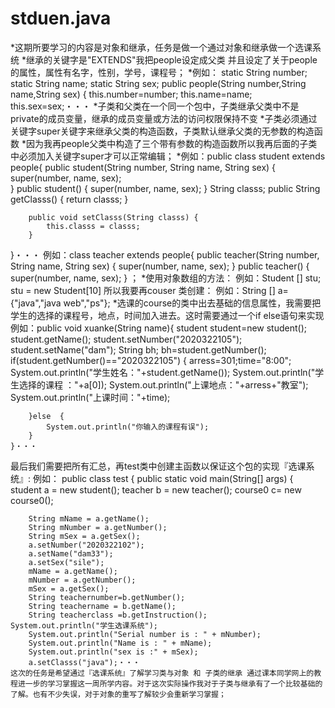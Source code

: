 # stduen.java
*这期所要学习的内容是对象和继承，任务是做一个通过对象和继承做一个选课系统
*继承的关键字是"EXTENDS"我把people设定成父类 并且设定了关于people的属性，属性有名字，性别，学号，课程号；
*例如：	static String number;
		static String name;
		static String sex;
		public people(String number,String name,String sex) {
			this.number=number;
			this.name=name;
			this.sex=sex;・・・
*子类和父类在一个同一个包中，子类继承父类中不是private的成员变量，继承的成员变量或方法的访问权限保持不变
*子类必须通过关键字super关键字来继承父类的构造函数，子类默认继承父类的无参数的构造函数
*因为我再people父类中构造了三个带有参数的构造函数所以我再后面的子类中必须加入关键字super才可以正常编辑；
*例如：public class student extends people{
		public student(String number, String name, String sex) {
			super(number, name, sex);	
		}
		public student() {
			super(number, name, sex);
		}
	    String classs;
		public String getClasss() {
			return classs;
		}

		public void setClasss(String classs) {
			this.classs = classs;
		}
		
}・・・
例如：class teacher extends people{
	public teacher(String number, String name, String sex) {
		super(number, name, sex);
	}
	public teacher() {
		super(number, name, sex);
	}  ；
  *使用对象数组的方法：
  例如：Student [] stu;
  stu = new Student[10]
  所以我要再couser 类创建：
  例如：String [] a= {"java","java web","ps"};
  *选课的course的类中出去基础的信息属性，我需要把学生的选择的课程号，地点，时间加入进去。这时需要通过一个if else语句来实现
  例如：public void xuanke(String name){
		student student=new student();
		student.getName();
		student.setNumber("2020322105");
		student.setName("dam");
		String bh;
		bh=student.getNumber();
	    if(student.getNumber()=="2020322105") {
	    	arress=301;time="8:00";
	    	System.out.println("学生姓名："+student.getName());
	    	System.out.println("学生选择的课程 ："+a[0]);
	    	System.out.println("上课地点："+arress+"教室");
	    	System.out.println("上课时间："+time);
	    	
	    }else  {
	    	System.out.println("你输入的课程有误");
	    }
	}・・・
  最后我们需要把所有汇总，再test类中创建主函数以保证这个包的实现『选课系统』:
  例如：
  public class test {
	public static void main(String[] args) {
		student a = new student();
		teacher b = new teacher();
		course0 c= new course0();
		
		String mName = a.getName();
		String mNumber = a.getNumber();
		String mSex = a.getSex();
		a.setNumber("2020322102");
		a.setName("dam33");
		a.setSex("sile");
     	mName = a.getName();
		mNumber = a.getNumber();
		mSex = a.getSex();
		String teachernumber=b.getNumber();
		String teachername = b.getName();
		String teacherclass =b.getInstruction();
    System.out.println("学生选课系统");
		System.out.println("Serial number is : " + mNumber);
		System.out.println("Name is : " + mName);
		System.out.println("sex is :" + mSex);
		a.setClasss("java");・・・
    这次的任务是希望通过『选课系统』了解学习类与对象 和 子类的继承 通过课本同学网上的教程进一步的学习掌握这一周所学内容。对于这次实际操作我对于子类与继承有了一个比较基础的了解。也有不少失误，对于对象的重写了解较少会重新学习掌握；

